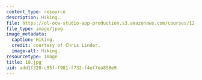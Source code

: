```yaml
---
content_type: resource
description: Hiking.
file: https://ol-ocw-studio-app-production.s3.amazonaws.com/courses/12-753-geodynamics-seminar-spring-2006/add1f320c95ff981f732f4ef7ea858e9_10.jpg
file_type: image/jpeg
image_metadata:
  caption: Hiking.
  credit: courtesy of Chris Linder.
  image-alt: Hiking.
resourcetype: Image
title: 10.jpg
uid: add1f320-c95f-f981-f732-f4ef7ea858e9
---
```

